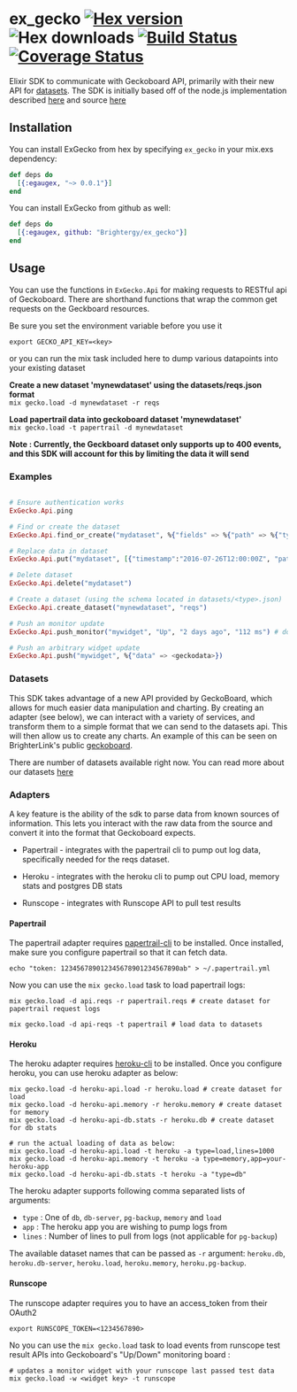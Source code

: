 # ex_gecko [![Hex version](https://img.shields.io/hexpm/v/ex_gecko.svg "Hex version")](https://hex.pm/packages/ex_gecko) ![Hex downloads](https://img.shields.io/hexpm/dt/ex_gecko.svg "Hex downloads") [![Build Status](https://semaphoreci.com/api/v1/brucewang/ex_gecko/branches/master/badge.svg)](https://semaphoreci.com/brucewang/ex_gecko) [![Coverage Status](https://coveralls.io/repos/github/Brightergy/ex_gecko/badge.svg?branch=master)](https://coveralls.io/github/Brightergy/ex_gecko?branch=master)

Elixir SDK to communicate with Geckoboard API, primarily with their new API for [datasets](https://developer-beta.geckoboard.com/).  The SDK is initially based off of the node.js implementation described [here](https://developer-beta.geckoboard.com/nodejs/) and source [here](https://github.com/geckoboard/geckoboard-node)

## Installation

You can install ExGecko from hex by specifying `ex_gecko` in your mix.exs dependency:

```elixir
def deps do
  [{:egaugex, "~> 0.0.1"}]
end
```

You can install ExGecko from github as well:

```elixir
def deps do
  [{:egaugex, github: "Brightergy/ex_gecko"}]
end
```

## Usage

You can use the functions in `ExGecko.Api` for making requests to RESTful api of Geckoboard. There are shorthand functions that wrap the common get requests on the Geckboard resources.

Be sure you set the environment variable before you use it

`export GECKO_API_KEY=<key>`

or you can run the mix task included here to dump various datapoints into your existing dataset

__Create a new dataset 'mynewdataset' using the datasets/reqs.json format__   
`mix gecko.load -d mynewdataset -r reqs`

__Load papertrail data into geckoboard dataset 'mynewdataset'__   
`mix gecko.load -t papertrail -d mynewdataset`

__Note : Currently, the Geckboard dataset only supports up to 400 events, and this SDK will account for this by limiting the data it will send__


### Examples
```elixir

# Ensure authentication works
ExGecko.Api.ping

# Find or create the dataset   
ExGecko.Api.find_or_create("mydataset", %{"fields" => %{"path" => %{"type" => "string", "name" => "Request Path"}, "speed" => %{"type" => "number", "name" => "Request Speed"}}})

# Replace data in dataset   
ExGecko.Api.put("mydataset", [{"timestamp":"2016-07-26T12:00:00Z", "path":"/api/mycall", "speed": 511, "number":1}, {"timestamp":"2016-07-26T12:15:00Z", "path":"/api/myslowcall", "speed": 1532, "number":1}])

# Delete dataset   
ExGecko.Api.delete("mydataset")

# Create a dataset (using the schema located in datasets/<type>.json)
ExGecko.Api.create_dataset("mynewdataset", "reqs")

# Push an monitor update
ExGecko.Api.push_monitor("mywidget", "Up", "2 days ago", "112 ms") # down time and response time is optional

# Push an arbitrary widget update
ExGecko.Api.push("mywidget", %{"data" => <geckodata>})

```

### Datasets

This SDK takes advantage of a new API provided by GeckoBoard, which allows for much easier data manipulation and charting. By creating an adapter (see below), we can interact with a variety of services, and transform them to a simple format that we can send to the datasets api. This will then allow us to create any charts.  An example of this can be seen on BrighterLink's public [geckoboard](https://brighterlink.geckoboard.com/loop/777165AF8CFDA675).

There are number of datasets available right now. You can read more about our datasets [here](datasets/README.md)

### Adapters

A key feature is the ability of the sdk to parse data from known sources of information.  This lets you interact with the raw data from the source and convert it into the format that Geckoboard expects.

* Papertrail - integrates with the papertrail cli to pump out log data, specifically needed for the reqs dataset.

* Heroku - integrates with the heroku cli to pump out CPU load, memory stats and postgres DB stats

* Runscope - integrates with Runscope API to pull test results

#### Papertrail

The papertrail adapter requires [papertrail-cli](https://github.com/papertrail/papertrail-cli) to be installed. Once installed, make sure you configure papertrail so that it can fetch data.

```shell
echo "token: 123456789012345678901234567890ab" > ~/.papertrail.yml
```

Now you can use the `mix gecko.load` task to load papertrail logs:

```shell
mix gecko.load -d api.reqs -r papertrail.reqs # create dataset for papertrail request logs

mix gecko.load -d api-reqs -t papertrail # load data to datasets
```

#### Heroku

The heroku adapter requires [heroku-cli](https://github.com/heroku/heroku) to be installed. Once you configure heroku, you can use heroku adapter as below:

```shell
mix gecko.load -d heroku-api.load -r heroku.load # create dataset for load
mix gecko.load -d heroku-api.memory -r heroku.memory # create dataset for memory
mix gecko.load -d heroku-api-db.stats -r heroku.db # create dataset for db stats

# run the actual loading of data as below:
mix gecko.load -d heroku-api.load -t heroku -a type=load,lines=1000
mix gecko.load -d heroku-api.memory -t heroku -a type=memory,app=your-heroku-app
mix gecko.load -d heroku-api-db.stats -t heroku -a "type=db"
```

The heroku adapter supports following comma separated lists of arguments:

* `type` : One of `db`, `db-server`, `pg-backup`, `memory` and `load`
* `app` : The heroku app you are wishing to pump logs from
* `lines` : Number of lines to pull from logs (not applicable for `pg-backup`)

The available dataset names that can be passed as `-r` argument: `heroku.db`, `heroku.db-server`, `heroku.load`, `heroku.memory`, `heroku.pg-backup`.

#### Runscope

The runscope adapter requires you to have an access_token from their OAuth2

```shell
export RUNSCOPE_TOKEN=<1234567890>
```

No you can use the `mix gecko.load` task to load events from runscope test result APIs into Geckoboard's "Up/Down" monitoring board :

```shell
# updates a monitor widget with your runscope last passed test data
mix gecko.load -w <widget key> -t runscope
```
